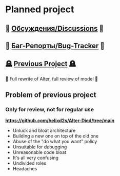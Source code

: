 # Planned project

## 💬 [Обсуждения/Discussions](https://github.com/helixd2s/about/discussions) 💬
## 🐞 [Баг-Репорты/Bug-Tracker](https://github.com/helixd2s/about/issues) 🐞
## 🪦 [Previous Project](https://github.com/helixd2s/Alter-Died) 🪦 

🌋 Full rewrite of Alter, full review of model 🌋

## Problem of previous project

### Only for review, not for regular use

**https://github.com/helixd2s/Alter-Died/tree/main**

- Unluck and bloat architecture
- Building a new one on top of the old one
- Abuse of the "do what you want" policy
- Unsuitable for debugging
- Unreasonable code bloat
- It's all very confusing
- Undivided roles
- Headaches
